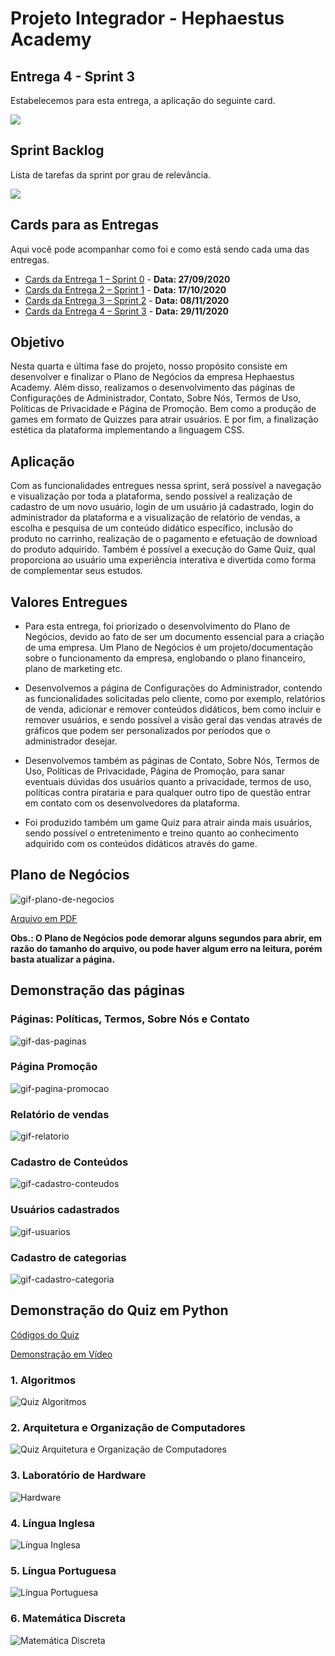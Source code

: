 # Projeto Integrador - Hephaestus Academy

## Entrega 4 - Sprint 3

Estabelecemos para esta entrega, a aplicação do seguinte card.

![](https://github.com/vinicius-hso/projetoIntegrador_hephaestus_academy/blob/sprint3/Card%2004.png)

## Sprint Backlog

Lista de tarefas da sprint por grau de relevância.

![](https://github.com/vinicius-hso/projetoIntegrador_hephaestus_academy/blob/sprint3/s_backlog01.png)

## Cards para as Entregas

Aqui você pode acompanhar como foi e como está sendo cada uma das entregas.

- [Cards da Entrega 1 – Sprint 0](https://github.com/vinicius-hso/projetoIntegrador_hephaestus_academy/projects/1) - **Data: 27/09/2020**
- [Cards da Entrega 2 – Sprint 1](https://github.com/vinicius-hso/projetoIntegrador_hephaestus_academy/projects/2) - **Data: 17/10/2020**
- [Cards da Entrega 3 – Sprint 2](https://github.com/vinicius-hso/projetoIntegrador_hephaestus_academy/projects/3) - **Data: 08/11/2020**
- [Cards da Entrega 4 – Sprint 3](https://github.com/vinicius-hso/projetoIntegrador_hephaestus_academy/projects/4) - **Data: 29/11/2020**

## Objetivo

Nesta quarta e última fase do projeto, nosso propósito consiste em desenvolver e finalizar o Plano de Negócios da empresa Hephaestus Academy. Além disso, realizamos o desenvolvimento das páginas de Configurações de Administrador, Contato, Sobre Nós, Termos de Uso, Políticas de Privacidade e Página de Promoção. Bem como a produção de games em formato de Quizzes para atrair usuários. E por fim, a finalização estética da plataforma implementando a linguagem CSS.

## Aplicação

Com as funcionalidades entregues nessa sprint, será possível a navegação e visualização por toda a plataforma, sendo possível a realização de cadastro de um novo usuário, login de um usuário já cadastrado, login do administrador da plataforma e a visualização de relatório de vendas,  a escolha e pesquisa de um conteúdo didático específico, inclusão do produto no carrinho, realização de o pagamento e efetuação de download do produto adquirido. Também é possível a execução do Game Quiz, qual proporciona ao usuário uma experiência interativa e divertida como forma de complementar seus estudos.

## Valores Entregues

- Para esta entrega, foi priorizado o desenvolvimento do Plano de Negócios, devido ao fato de ser um documento essencial para a criação de uma empresa. 
Um Plano de Negócios é um projeto/documentação sobre o funcionamento da empresa, englobando o plano financeiro, plano de marketing etc. 

- Desenvolvemos a página de Configurações do Administrador, contendo as funcionalidades solicitadas pelo cliente, como por exemplo, relatórios de venda, adicionar e remover conteúdos didáticos, bem como incluir e remover usuários, e sendo possível a visão geral das vendas através de gráficos que podem ser personalizados por períodos que o administrador desejar.

- Desenvolvemos também as páginas de Contato, Sobre Nós, Termos de Uso, Políticas de Privacidade, Página de Promoção, para sanar eventuais dúvidas dos usuários quanto a privacidade, termos de uso, políticas contra pirataria e para qualquer outro tipo de questão entrar em contato com os desenvolvedores da plataforma.

- Foi produzido também um game Quiz para atrair ainda mais usuários, sendo possível o entretenimento e treino quanto ao conhecimento adquirido com os conteúdos didáticos através do game.

## Plano de Negócios
![gif-plano-de-negocios](https://github.com/vinicius-hso/projetoIntegrador_hephaestus_academy/blob/sprint3/video-plano-de-negocios.gif)

[Arquivo em PDF](https://github.com/vinicius-hso/projetoIntegrador_hephaestus_academy/blob/sprint3/Plano%20de%20Nego%CC%81cios%20-%20Hephaestus%20Academy.pdf)

**Obs.: O Plano de Negócios pode demorar alguns segundos para abrir, em razão do tamanho do arquivo, ou pode haver algum erro na leitura, porém basta atualizar a página.**

## Demonstração das páginas

### Páginas: Políticas, Termos, Sobre Nós e Contato
![gif-das-paginas](https://github.com/vinicius-hso/projetoIntegrador_hephaestus_academy/blob/sprint3/termos_politica_contato.gif)

### Página Promoção
![gif-pagina-promocao](https://github.com/vinicius-hso/projetoIntegrador_hephaestus_academy/blob/sprint3/promocao_quiz.gif)

### Relatório de vendas
![gif-relatorio](https://github.com/vinicius-hso/projetoIntegrador_hephaestus_academy/blob/sprint3/relatorio_vendas.gif)

### Cadastro de Conteúdos
![gif-cadastro-conteudos](https://github.com/vinicius-hso/projetoIntegrador_hephaestus_academy/blob/sprint3/cadastro_conteudos.gif)

### Usuários cadastrados
![gif-usuarios](https://github.com/vinicius-hso/projetoIntegrador_hephaestus_academy/blob/sprint3/usuarios_cadastrados.gif)

### Cadastro de categorias
![gif-cadastro-categoria](https://github.com/vinicius-hso/projetoIntegrador_hephaestus_academy/blob/sprint3/cadastro_categoria.gif)

## Demonstração do Quiz em Python
[Códigos do Quiz](https://github.com/vinicius-hso/projetoIntegrador_hephaestus_academy/tree/sprint3/Python%20Quiz%20-%20Hephaestus%20Academy)

[Demonstração em Vídeo](https://youtu.be/lC5YLOTKFzI)

### 1. Algoritmos
![Quiz Algoritmos](https://github.com/vinicius-hso/projetoIntegrador_hephaestus_academy/blob/sprint3/Python%20Quiz%20-%20Hephaestus%20Academy/Game-Quiz-Algoritmos.gif)

### 2. Arquitetura e Organização de Computadores
![Quiz Arquitetura e Organização de Computadores](https://github.com/vinicius-hso/projetoIntegrador_hephaestus_academy/blob/sprint3/Python%20Quiz%20-%20Hephaestus%20Academy/Game-Quiz-AOC.gif)

### 3. Laboratório de Hardware
![Hardware](https://github.com/vinicius-hso/projetoIntegrador_hephaestus_academy/blob/sprint3/Python%20Quiz%20-%20Hephaestus%20Academy/Game-Quiz-Hardware.gif)

### 4. Língua Inglesa
![Língua Inglesa](https://github.com/vinicius-hso/projetoIntegrador_hephaestus_academy/blob/sprint3/Python%20Quiz%20-%20Hephaestus%20Academy/Video-Game-Quiz.gif)

### 5. Língua Portuguesa
![Língua Portuguesa](https://github.com/vinicius-hso/projetoIntegrador_hephaestus_academy/blob/sprint3/Python%20Quiz%20-%20Hephaestus%20Academy/Game-Quiz-Portugues.gif)

### 6. Matemática Discreta
![Matemática Discreta](https://github.com/vinicius-hso/projetoIntegrador_hephaestus_academy/blob/sprint3/Python%20Quiz%20-%20Hephaestus%20Academy/Game-Quiz-Matematica.gif)
